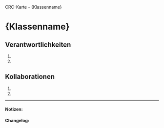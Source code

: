 CRC-Karte - {Klassenname}

# {Klassenname}
## Verantwortlichkeiten
1.
2.

## Kollaborationen
1.
2.

---
#### Notizen:
<!-- Hier Notizen zum Denkprozess, Hintergrundgedanken, Klarstellungen hinzufügen  -->

#### Changelog:
<!-- Hier eventuelle Abänderungen dokumentieren -->
